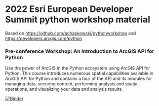 # 2022 Esri European Developer Summit python workshop material
Based on https://github.com/achapkowski/pythonworkshop and https://developers.arcgis.com/python

### Pre-conference Workshop: An Introduction to ArcGIS API for Python
Use the power of ArcGIS in the Python ecosystem using ArcGIS API for Python. This course introduces numerous spatial capabilities available in ArcGIS API for Python and contains a tour of the API and its modules for managing data, securing content, performing analysis and spatial operations, and visualizing your data and analysis results.


[![Binder](https://mybinder.org/badge_logo.svg)](https://mybinder.org/v2/gh/ceddc/DevsummitBerlin2022PythonWorkshop/HEAD)
 

